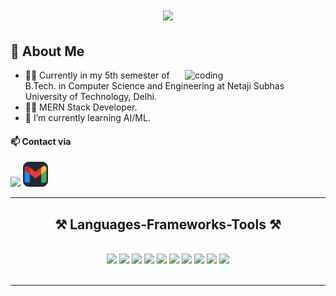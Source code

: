 <h1 align="center">
    <img src="https://readme-typing-svg.herokuapp.com/?font=Calibri&size=35&center=true&vCenter=true&width=500&height=70&duration=4000&lines=Hi+There!+👋;+I'm+Anurag+Singh;" />
</h1>

## 💫 About Me
<img align="right" alt="coding"  width="225" src="https://i.ibb.co/cyPSvW3/display-icon.png"></img>
- 👨‍🎓 Currently in my 5th semester of B.Tech. in Computer Science and Engineering at Netaji Subhas University of Technology, Delhi.
- 👨‍💻 MERN Stack Developer.
- 🌱 I’m currently learning AI/ML.

#### 📫 Contact via
<a href="https://www.linkedin.com/in/anurag-03-tech"><img height="40" src="https://i.ibb.co/YRYz6Wb/Anurag-git-Linkedin.png"/></a>
<a href="mailto:anurag03.tech@gmail.com"><img height="40" src="https://raw.githubusercontent.com/tandpfun/skill-icons/65dea6c4eaca7da319e552c09f4cf5a9a8dab2c8/icons/Gmail-Dark.svg"/></a>


<hr/>
 
<h2 align="center">⚒️ Languages-Frameworks-Tools ⚒️</h2>
<br>
<div align="center">
    <img height="45" src="https://i.ibb.co/WykkDnT/Anurag-git-C.png"></img>
    <img height="45" src="https://i.ibb.co/fqfN5mm/Anurag-git-HTML.png"></img>
    <img height="45" src="https://i.ibb.co/d5by6jn/Anurag-git-CSS.png"></img>
    <img height="45" src="https://i.ibb.co/DbC0b9x/Anurag-git-Java-Script.png"></img>
    <img height="45" src="https://i.ibb.co/pPt0n2L/Anurag-git-Node-JS.png"></img>
    <img height="45" src="https://i.ibb.co/nfZ1C5j/Anurag-git-Express-JS.png"></img>
    <img height="45" src="https://i.ibb.co/y0ydv5j/Anurag-git-Mongo-Db.png"></img>
    <img height="45" src="https://i.ibb.co/xDHXcPM/Anurag-git-React.png"></img>
    <img height="45" src="https://i.ibb.co/VVQdYjq/Anurag-git-Redux.png"></img>
    <img height="45" src="https://i.ibb.co/2YSpmn7/Anurag-git-Tailwind-CSS.png"></img>
</div>

<br/>
<hr/>

<!---
anurag03-tech/anurag03-tech is a ✨ special ✨ repository because its `README.md` (this file) appears on your GitHub profile.
You can click the Preview link to take a look at your changes.
--->

